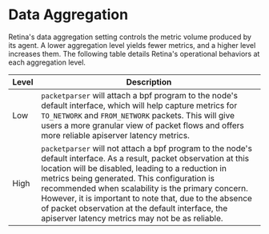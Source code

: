 # Data Aggregation

Retina's data aggregation setting controls the metric volume produced by its agent. A lower aggregation level yields fewer metrics, and a higher level increases them. The following table details Retina's operational behaviors at each aggregation level.

| Level 	| Description 	|
|---	|---	|
| Low 	| `packetparser` will attach a bpf program to the node's default interface, which will help capture metrics for `TO_NETWORK` and `FROM_NETWORK` packets. This will give users a more granular view of packet flows and offers more reliable apiserver latency metrics. 	|
| High 	| `packetparser` will not attach a bpf program to the node's default interface. As a result, packet observation at this location will be disabled, leading to a reduction in metrics being generated. This configuration is recommended when scalability is the primary concern. However, it is important to note that, due to the absence of packet observation at the default interface, the apiserver latency metrics may not be as reliable. 	|